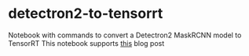 # detectron2-to-tensorrt
Notebook with commands to convert a Detectron2 MaskRCNN model to TensorRT
This notebook supports [this](https://medium.com/) blog post
